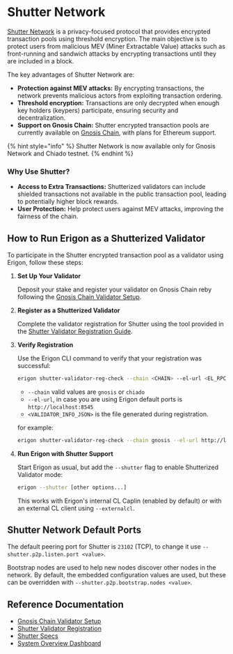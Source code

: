 # Shutter Network

[Shutter Network](https://www.shutter.network) is a privacy-focused protocol that provides encrypted transaction pools using threshold encryption. The main objective is to protect users from malicious MEV (Miner Extractable Value) attacks such as front-running and sandwich attacks by encrypting transactions until they are included in a block.

The key advantages of Shutter Network are:

* **Protection against MEV attacks:** By encrypting transactions, the network prevents malicious actors from exploiting transaction ordering.
* **Threshold encryption:** Transactions are only decrypted when enough key holders (keypers) participate, ensuring security and decentralization.
* **Support on Gnosis Chain:** Shutter encrypted transaction pools are currently available on [Gnosis Chain](https://docs.gnosischain.com/shutterized-gc/), with plans for Ethereum support.

{% hint style="info" %}
Shutter Network is now available only for Gnosis Network and Chiado testnet.
{% endhint %}

### Why Use Shutter?

* **Access to Extra Transactions:** Shutterized validators can include shielded transactions not available in the public transaction pool, leading to potentially higher block rewards.
* **User Protection:** Help protect users against MEV attacks, improving the fairness of the chain.

## How to Run Erigon as a Shutterized Validator

To participate in the Shutter encrypted transaction pool as a validator using Erigon, follow these steps:

1.  **Set Up Your Validator**

    Deposit your stake and register your validator on Gnosis Chain reby following the [Gnosis Chain Validator Setup](https://docs.gnosischain.com/node/manual/validator/deposit).
2.  **Register as a Shutterized Validator**

    Complete the validator registration for Shutter using the tool provided in the [Shutter Validator Registration Guide](https://github.com/NethermindEth/shutter-validator-registration).
3.  **Verify Registration**

    Use the Erigon CLI command to verify that your registration was successful:

    ```bash
    erigon shutter-validator-reg-check --chain <CHAIN> --el-url <EL_RPC_URL> --validator-info-file <VALIDATOR_INFO_JSON>
    ```

    * `--chain` valid values are `gnosis` or `chiado`
    * `--el-url`, in case you are using Erigon default ports is `http://localhost:8545`
    * `<VALIDATOR_INFO_JSON>` is the file generated during registration.

    for example:

    ```bash
    erigon shutter-validator-reg-check --chain gnosis --el-url http://localhost:8545 --validator-info-file /path/validatorInfo.json
    ```
4.  **Run Erigon with Shutter Support**

    Start Erigon as usual, but add the `--shutter` flag to enable Shutterized Validator mode:

    ```bash
    erigon --shutter [other options...]
    ```

    This works with Erigon's internal CL Caplin (enabled by default) or with an external CL client using `--externalcl`.

## Shutter Network Default Ports

The default peering port for Shutter is `23102` (TCP), to change it use `--shutter.p2p.listen.port <value>`.

Bootstrap nodes are used to help new nodes discover other nodes in the network. By default, the embedded configuration values are used, but these can be overridden with `--shutter.p2p.bootstrap.nodes <value>`.

## Reference Documentation

* [Gnosis Chain Validator Setup](https://docs.gnosischain.com/node/manual/validator/deposit)
* [Shutter Validator Registration](https://github.com/NethermindEth/shutter-validator-registration)
* [Shutter Specs](https://github.com/gnosischain/specs/tree/master/shutter)
* [System Overview Dashboard](https://explorer.shutter.network/system-overview)

